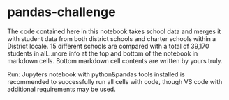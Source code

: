 # pandas-challenge

The code contained here in this notebook takes school data and merges it with student data from both district schools and charter schools within a District locale.
15 different schools are compared with a total of 39,170 students in all...more info at the top and bottom of the notebook in markdown cells. Bottom markdown cell contents are written by yours truly.

Run: 
Jupyters notebook with python&pandas tools installed is recommended to successfully run all cells with code, though VS code with additional requirements may be used. 

